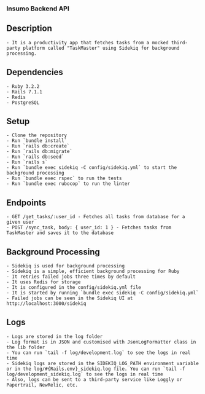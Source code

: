 ### Insumo Backend API

## Description
    - It is a productivity app that fetches tasks from a mocked third-party platform called "TaskMaster" using Sidekiq for background processing.

## Dependencies
    - Ruby 3.2.2
    - Rails 7.1.1
    - Redis
    - PostgreSQL

## Setup
    - Clone the repository
    - Run `bundle install`
    - Run `rails db:create`
    - Run `rails db:migrate`
    - Run `rails db:seed`
    - Run `rails s`
    - Run `bundle exec sidekiq -C config/sidekiq.yml` to start the background processing
    - Run `bundle exec rspec` to run the tests
    - Run `bundle exec rubocop` to run the linter

## Endpoints
    - GET /get_tasks/:user_id - Fetches all tasks from database for a given user
    - POST /sync_task, body: { user_id: 1 } - Fetches tasks from TaskMaster and saves it to the database


## Background Processing
    - Sidekiq is used for background processing
    - Sidekiq is a simple, efficient background processing for Ruby
    - It retries failed jobs three times by default
    - It uses Redis for storage
    - It is configured in the config/sidekiq.yml file
    - It is started by running `bundle exec sidekiq -C config/sidekiq.yml`
    - Failed jobs can be seen in the Sidekiq UI at http://localhost:3000/sidekiq

## Logs
    - Logs are stored in the log folder
    - Log format is in JSON and customised with JsonLogFormatter class in the lib folder
    - You can run `tail -f log/development.log` to see the logs in real time
    - Sidekiq logs are stored in the SIDEKIQ_LOG_PATH environment variable or in the log/#{Rails.env}_sidekiq.log file. You can run `tail -f log/development_sidekiq.log` to see the logs in real time
    - Also, logs can be sent to a third-party service like Loggly or Papertrail, NewRelic, etc.
